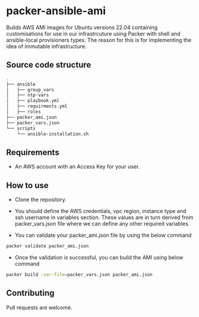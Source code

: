 # packer-ansible-ami

Builds AWS AMI images for Ubuntu versions 22.04 containing customisations for use in our infrastrcuture using Packer with shell and ansible-local provisioners types. The reason for this is for implementing the idea of immutable infrastructure.


## Source code structure
```bash
.
├── ansible
│   ├── group_vars    
│   ├── ntp-vars  
│   ├── playbook.yml
│   ├── requirments.yml
│   ├── roles 
├── packer_ami.json
├── packer_vars.json
└── scripts
    └── ansible-installation.sh

```
## Requirements
* An AWS account with an Access Key for your user.

## How to use
* Clone the repository.

* You should define the AWS credentials, vpc region, instance type and ssh username in variables section. These values are in turn derived from packer_vars.json file where we can define any other required variables.

* You can validate your packer_ami.json file by using the below command
```bash
packer validate packer_ami.json

```
* Once the validation is successful,  you can build the AMI using below command

```bash
packer build -var-file=packer_vars.json packer_ami.json

```

## Contributing

Pull requests are welcome. 

